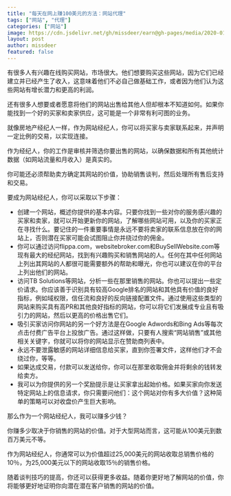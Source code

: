 ```yaml
---
title: "每天在网上赚100美元的方法：网站代理"
tags: ["网站", "代理"]
categories: ["网站"]
image: https://cdn.jsdelivr.net/gh/missdeer/earn@gh-pages/media/2020-01-16/website-broker.jpg
layout: post
author: missdeer
featured: false
---
```

有很多人有兴趣在线购买网站，市场很大。他们想要购买这些网站，因为它们已经建立并已经产生了收入，这意味着他们不必自己做基础工作，或者因为他们认为这些网站有增长潜力和更高的利润。

还有很多人想要或者愿意将他们的网站出售给其他人但却根本不知道如何。如果你能找到一个好的买家和卖家供应，这可能是一个非常有利可图的业务。

就像房地产经纪人一样，作为网站经纪人，你可以将买家与卖家联系起来，并声明一定比例的交易，以实现连接。

作为经纪人，你的工作是审核并筛选你要出售的网站，以确保数据和所有其他统计数据（如网站流量和月收入）是真实的。

你可能还必须帮助卖方确定其网站的价值，协助销售谈判，然后处理所有售后支持和交易。

要成为网站经纪人，你可以采取以下步骤：

* 创建一个网站，概述你提供的基本内容。只要你找到一些对你的服务感兴趣的买家和卖家，就可以开始更新你的网站，了解哪些网站可用，以及你的买家正在寻找什么。要记住的一件重要事情是永远不要将卖家的联系信息放在你的网站上，否则潜在买家可能会试图阻止你并绕过你的佣金。
* 你可以通过访问flippa.com，websitebroker.com和BuySellWebsite.com等现有最大的经纪网站，找到有兴趣购买和销售网站的人。任何在其中任何网站上列出其网站的人都很可能需要额外的帮助和曝光，你也可以建议在你的平台上列出他们的网站。
* 访问TB Solutions等网站，分析一些在那里销售的网站。你也可以提出一些定价请求。你应该善于识别具有较高Google排名的网站和其他具有价值的良好指标，例如域权限，信任流和良好的反向链接配置文件。通过使用这些类型的网站来购买具有高PR和其他良好指标的网站，你可以将它们发展成专业且有吸引力的网站，然后以更高的价格出售它们。
* 吸引买家访问你网站的另一个好方法是在Google Adwords和Bing Ads等每次点击付费广告平台上投放广告。通过这样做，只要有人搜索“网站销售”或其他相关关键字，你就可以将你的网站显示在赞助商列表中。
* 永远不要泄露敏感的网站详细信息给买家，直到你签署文件，这样他们才不会绕过你，等等。
* 如果达成交易，付款可以发送给你，你可以在那里收取佣金并将剩余的钱转发给卖方。
* 我可以为你提供的另一个奖励提示是让买家拿出起始价格。如果买家向你发送特定网站上的信息请求，你只需要问他们：这个网站对你有多大价值？这种简单的策略可以对收盘价产生巨大影响。

那么作为一个网站经纪人，我可以赚多少钱？

你赚多少取决于你销售的网站的价值。对于大型网站而言，这可能从100美元到数百万美元不等。

作为网站经纪人，你通常可以为价值超过25,000美元的网站收取总销售价格的10％，为25,000美元以下的网站收取15％的销售价格。

随着谈判技巧的提高，你还可以获得更多收益。随着你更好地了解网站的价值，你将能够更好地证明你向潜在潜在客户销售的网站的价值。  